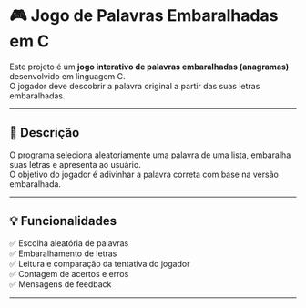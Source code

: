 # 🎮 Jogo de Palavras Embaralhadas em C

Este projeto é um **jogo interativo de palavras embaralhadas (anagramas)** desenvolvido em linguagem C.  
O jogador deve descobrir a palavra original a partir das suas letras embaralhadas.

---

## 🧠 Descrição

O programa seleciona aleatoriamente uma palavra de uma lista, embaralha suas letras e apresenta ao usuário.  
O objetivo do jogador é adivinhar a palavra correta com base na versão embaralhada.

---

## 💡 Funcionalidades

✅ Escolha aleatória de palavras  
✅ Embaralhamento de letras  
✅ Leitura e comparação da tentativa do jogador  
✅ Contagem de acertos e erros  
✅ Mensagens de feedback  

---




